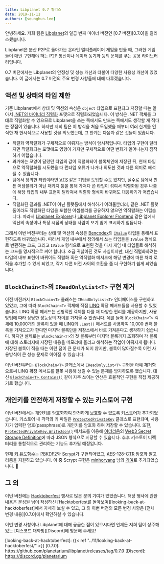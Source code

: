 ```yaml
---
title: Libplanet 0.7 릴리스
date: 2019-11-11
authors: [seunghun.lee]
---
```


안녕하세요. 저희 팀은 [Libplanet]의 일곱 번째 마이너 버전인 [0.7 버전][0.7.0]을 릴리스했습니다.

Libplanet은 분산 P2P로 돌아가는 온라인 멀티플레이어 게임을 만들 때, 그러한 게임들이 매번 구현해야 하는 P2P 통신이나 데이터 동기화 등의 문제를 푸는 공용 라이브러리입니다.

0.7 버전에서는 Libplanet의 안정성 및 성능 개선과 더불어 다양한 사용성 개선이 있었습니다. 이 글에서는 0.7 버전의 주요 변경 사항들에 대해 다루겠습니다.

[Libplanet]: https://libplanet.io/

액션 및 상태의 타입 제한
------------------------

기존 Libplanet에서 상태 및 액션의 속성은 `object` 타입으로 표현되고 저장할 때는 알아서 [.NET의 바이너리 직렬화][Binary Serialization] 포맷으로 직렬화되었습니다. 이 방식은 .NET 객체를 그대로 직렬화할 수 있으므로 Libplanet을 쓰는 쪽에서도 만드는 쪽에서도 생각할 게 적다는 장점이 있습니다. 하지만 저희 팀은 이 방식을 처음 도입했을 때부터 여러 한계를 인식한 채 한시적으로 사용할 것을 의도했는데, 그 한계는 다음과 같은 것들이 있습니다.

- 직렬화 역직렬화가 구체적으로 이뤄지는 방식이 암시적입니다. 타입의 구현이 달라지면 직렬화되는 포맷에도 영향이 가지만 구체적으로 어떤 변화가 일어나는지 짐작하기 어렵습니다.
- 과거에는 모양이 달랐던 타입의 값이 직렬화되어 블록체인에 저장된 뒤, 현재 타입으로 역직렬화를 시도했을 때 런타임 오류가 나거나 의도한 것과 다른 의미로 해석될 수 있습니다.
- 팀에서 정의한 타입이라면 [VTS] 같은 기법을 도입할 수도 있지만, 실수로 팀에서 만든 어셈블리가 아닌 패키지 등을 통해 가져다 쓴 타입이 섞여서 직렬화된 경우 나중에 해당 타입의 내부 표현이 달라져서 직렬화 형식이 바뀌어도 대응하기가 어렵습니다.
- 직렬화된 결과를 .NET이 아닌 플랫폼에서 해석하기 어려울뿐더러, 같은 .NET 플랫폼이라도 직렬화된 타입을 포함한 어셈블리를 공유하지 않으면 역직렬화는 어렵습니다. 따라서 [Libplanet Explorer]나 [Libplanet Explorer Frontend] 같은 앱에서 액션의 속성이나 특정 시점의 상태를 사람이 보기 쉽게 표시하기 힘듭니다.

[VTS]: https://docs.microsoft.com/en-us/dotnet/standard/serialization/version-tolerant-serialization
[Libplanet Explorer Frontend]: https://docs.microsoft.com/en-us/dotnet/standard/serialization/version-tolerant-serialization

그래서 이번 버전부터는 상태 및 액션의 속성은 [Bencodex]의 [`IValue`][IValue] 타입을 통해서 표현하도록 바뀌었습니다. 따라서 게임 내부에서 정의해서 쓰는 타입들을 `IValue` 형식으로 변환하는 코드, 그리고 `IValue` 형식으로 표현된 것을 다시 게임 내 타입들로 해석하는 코드를 명시적으로 써야 합니다. 조금 귀찮아진 것도 사실이지만, 대신 직렬화하려는 타입의 내부 표현이 바뀌어도 직렬화 혹은 역직렬화 메서드에 해당 변경에 따른 처리 로직을 추가할 수 있게 되었고, 각기 다른 버전 사이의 호환을 좀 더 구현하기 쉽게 되었습니다.

[Binary Serialization]: https://docs.microsoft.com/en-us/dotnet/standard/serialization/binary-serialization
[Libplanet Explorer]: https://github.com/planetarium/libplanet-explorer
[Bencodex]: https://github.com/planetarium/bencodex.net
[IValue]: https://github.com/planetarium/bencodex.net/blob/0.2.0/Bencodex/Types/IValue.cs


`BlockChain<T>`의 `IReadOnlyList<T>` 구현 제거
----------------------------------------------

이전 버전까지 `BlockChain<T>` 클래스는 `IReadOnlyList<T>` 인터페이스를 구현하고 있었고, 그에 따라 `BlockChain<T>` 객체에 직접 [LINQ] 확장 메서드들을 사용할 수 있었습니다. LINQ 확장 메서드는 선형적인 객체를 다룰 때 다양한 편리를 제공하지만, 사용 방법에 따라 상당한 성능상의 차이를 가져올 수 있습니다. 예를 들어 `BlockChain<T>` 객체에 10,000개의 블록이 있을 때 LINQ의 `.Last()` 메서드를 사용하여 10,000 번째 블록을 가져오고자 한다면 마지막 블록만을 저장소에서 바로 가져온다고 생각하기 쉽습니다. 하지만 실제로는 `BlockChain<T>`의 첫 블록부터 마지막 블록까지 조회하며 각 블록에 대해 스토리지에 저장된 내용을 메모리에 올리고 해석하는 작업이 이뤄지게 됩니다. 저장된 블록이 적을 때는 이런 점이 큰 문제가 되지 않지만, 블록이 많아질수록 이런 사용방식이 큰 성능 문제로 이어질 수 있습니다.

이번 버전부터는 `BlockChain<T>` 클래스에서 `IReadOnlyList<T>` 구현을 아예 제거함으로써 LINQ 확장 메서드를 잘못 사용해 생길 수 있는 문제를 방지하도록 했습니다. 대신 [`BlockChain<T>.Contains()`][BlockChain<T>.Contains] 같이 자주 쓰이는 연산은 효율적인 구현을 직접 제공하기로 했습니다.

[BlockChain<T>.Contains]: https://docs.libplanet.io/0.7.0/api/Libplanet.Blockchain.BlockChain-1.html#Libplanet_Blockchain_BlockChain_1_Contains_Libplanet_Blocks_Block__0__

[LINQ]: https://docs.microsoft.com/en-us/dotnet/csharp/programming-guide/concepts/linq/


개인키를 안전하게 저장할 수 있는 키스토어 구현
-----------------------------------------------

이번 버전에서는 개인키를 암호화하여 안전하게 보호할 수 있도록 키스토어가 추가되었습니다. 키스토어 내 각각의 키 파일은 [`ProtectedPrivateKey`][ProtectedPrivateKey] 클래스로 표현되며, 사용자가 입력한 암호(passphrase)로 개인키를 암호화 하여 저장할 수 있습니다. 또한, [`ProtectedPrivateKey.WriteJson()`][ProtectedPrivateKey.WriteJson] 메서드를 이용해 [이더리움][Ethereum]의 [Web3 Secret Storage Definition]에 따라 JSON 형식으로 저장할 수 있습니다. 추후 키스토어 디렉터리를 통합적으로 관리하는 기능도 추가될 예정입니다.

[ProtectedPrivateKey]: https://docs.libplanet.io/0.7.0/api/Libplanet.KeyStore.ProtectedPrivateKey.html
[ProtectedPrivateKey.WriteJson]: https://docs.libplanet.io/0.7.0/api/Libplanet.KeyStore.ProtectedPrivateKey.html#Libplanet_KeyStore_ProtectedPrivateKey_WriteJson_Stream_System_Nullable_Guid___

현재 [키 유도함수][KDF]는 [PBKDF2]와 [Scrypt]가 구현되어있고, [AES]-128-[CTR] 암호화 알고리즘을 지원하고 있습니다. 이 중 Scrypt 구현은 [minhoryang] 님의 [기여][#654]로 추가되었습니다. 🎉

[Ethereum]: https://en.wikipedia.org/wiki/Ethereum
[Web3 Secret Storage Definition]: https://github.com/ethereum/wiki/wiki/Web3-Secret-Storage-Definition
[KDF]: https://en.wikipedia.org/wiki/Key_derivation_function
[PBKDF2]: https://en.wikipedia.org/wiki/PBKDF2
[Scrypt]: https://en.wikipedia.org/wiki/Scrypt
[AES]: https://ko.wikipedia.org/wiki/%EA%B3%A0%EA%B8%89_%EC%95%94%ED%98%B8%ED%99%94_%ED%91%9C%EC%A4%80
[CTR]: https://ko.wikipedia.org/wiki/%EB%B8%94%EB%A1%9D_%EC%95%94%ED%98%B8_%EC%9A%B4%EC%9A%A9_%EB%B0%A9%EC%8B%9D#%EC%B9%B4%EC%9A%B4%ED%84%B0_(CTR)

[minhoryang]: https://github.com/minhoryang
[#654]: https://github.com/planetarium/libplanet/pull/654


그 외
----

이번 버전에는 [Hacktoberfest] 행사로 많은 분의 기여가 있었습니다. 해당 행사에 관한 내용은 문성원 님이 작성하신 [Hacktoberfest를 돌아보며][looking-back-at-hacktoberfest]에서 자세히 보실 수 있고, 그 외 이번 버전의 모든 변경 사항은 [전체 변경 내용][0.7.0]에서 확인하실 수 있습니다.

이번 변경 사항이나 Libplanet에 대해 궁금한 점이 있으시다면 언제든 저희 팀이 상주해 있는 [디스코드 대화방][Discord]에 방문해 주세요!

[Hacktoberfest]: https://hacktoberfest.digitalocean.com/
[looking-back-at-hacktoberfest]: {{< ref "../11/looking-back-at-hacktoberfest/" >}}
[0.7.0]: https://github.com/planetarium/libplanet/releases/tag/0.7.0
[Discord]: https://discord.gg/planetarium
